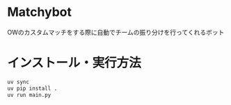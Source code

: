 # Matchybot

OWのカスタムマッチをする際に自動でチームの振り分けを行ってくれるボット

# インストール・実行方法

```bash
uv sync
uv pip install .
uv run main.py
```
